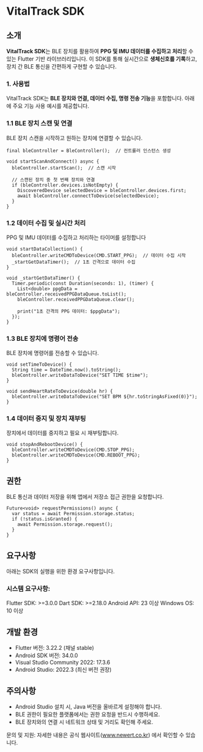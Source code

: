 # VitalTrack SDK

## 소개
**VitalTrack SDK**는 BLE 장치를 활용하여 **PPG 및 IMU 데이터를 수집하고 처리**할 수 있는 Flutter 기반 라이브러리입니다. 
이 SDK를 통해 실시간으로 **생체신호를 기록**하고, 장치 간 BLE 통신을 간편하게 구현할 수 있습니다.

### 1. 사용법
VitalTrack SDK는 **BLE 장치와 연결, 데이터 수집, 명령 전송 기능**을 포함합니다. 아래에 주요 기능 사용 예시를 제공합니다.

### 1.1 BLE 장치 스캔 및 연결
BLE 장치 스캔을 시작하고 원하는 장치에 연결할 수 있습니다.
``` 
final bleController = BleController();  // 컨트롤러 인스턴스 생성

void startScanAndConnect() async {
  bleController.startScan();  // 스캔 시작

  // 스캔된 장치 중 첫 번째 장치와 연결
  if (bleController.devices.isNotEmpty) {
    DiscoveredDevice selectedDevice = bleController.devices.first;
    await bleController.connectToDevice(selectedDevice);
  }
}
```

### 1.2 데이터 수집 및 실시간 처리
PPG 및 IMU 데이터를 수집하고 처리하는 타이머를 설정합니다

```
void startDataCollection() {
  bleController.writeCMDToDevice(CMD.START_PPG);  // 데이터 수집 시작
  _startGetDataTimer();  // 1초 간격으로 데이터 수집
}

void _startGetDataTimer() {
  Timer.periodic(const Duration(seconds: 1), (timer) {
    List<double> ppgData = bleController.receivedPPGDataQueue.toList();
    bleController.receivedPPGDataQueue.clear();

    print("1초 간격의 PPG 데이터: $ppgData");
  });
}
```

### 1.3 BLE 장치에 명령어 전송
BLE 장치에 명령어를 전송할 수 있습니다.
```
void setTimeToDevice() {
  String time = DateTime.now().toString();
  bleController.writeDataToDevice("SET TIME $time");
}

void sendHeartRateToDevice(double hr) {
  bleController.writeDataToDevice("SET BPM ${hr.toStringAsFixed(0)}");
}
```


### 1.4 데이터 중지 및 장치 재부팅
장치에서 데이터를 중지하고 필요 시 재부팅합니다.
```
void stopAndRebootDevice() {
  bleController.writeCMDToDevice(CMD.STOP_PPG);
  bleController.writeCMDToDevice(CMD.REBOOT_PPG);
}
```

## 권한
BLE 통신과 데이터 저장을 위해 앱에서 저장소 접근 권한을 요청합니다.
```
Future<void> requestPermissions() async {
  var status = await Permission.storage.status;
  if (!status.isGranted) {
    await Permission.storage.request();
  }
}
```


## 요구사항
아래는 SDK의 실행을 위한 환경 요구사항입니다.

### 시스템 요구사항:
Flutter SDK: >=3.0.0
Dart SDK: >=2.18.0
Android API: 23 이상
Windows OS: 10 이상

## 개발 환경
- Flutter 버전: 3.22.2 (채널 stable)
- Android SDK 버전: 34.0.0
- Visual Studio Community 2022: 17.3.6
- Android Studio: 2022.3 (최신 버전 권장)

## 주의사항
- Android Studio 설치 시, Java 버전을 올바르게 설정해야 합니다.
- BLE 권한이 필요한 플랫폼에서는 권한 요청을 반드시 수행하세요.
- BLE 장치와의 연결 시 네트워크 상태 및 거리도 확인해 주세요.


문의 및 지원: 자세한 내용은 공식 웹사이트(www.newert.co.kr) 에서 확인할 수 있습니다.
